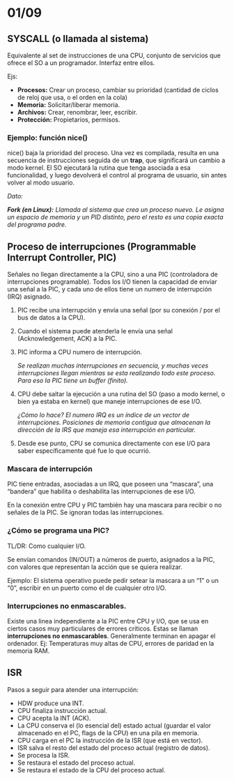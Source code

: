 # 01/09

## SYSCALL (o llamada al sistema)

Equivalente al set de instrucciones de una CPU, conjunto de servicios que ofrece el SO a un programador. Interfaz entre ellos.

Ejs:

- **Procesos:** Crear un proceso, cambiar su prioridad (cantidad de ciclos de reloj que usa, o el orden en la cola)
- **Memoria:** Solicitar/liberar memoria.
- **Archivos:** Crear, renombrar, leer, escribir.
- **Protección:** Propietarios, permisos.

### Ejemplo: función nice()

nice(<int>) baja la prioridad del proceso. Una vez es compilada, resulta en una secuencia de instrucciones seguida de un **trap**, que significará un cambio a modo kernel. El SO ejecutará la rutina que tenga asociada a esa funcionalidad, y luego devolverá el control al programa de usuario, sin antes volver al modo usuario.

*Dato:* 

***Fork (en Linux):** Llamada al sistema que crea un proceso nuevo. Le asigna un espacio de memoria y un PID distinto, pero el resto es una copia exacta del programa padre.*

## Proceso de interrupciones (Programmable Interrupt Controller, PIC)

Señales no llegan directamente  a la CPU, sino a una PIC (controladora de interrupciones programable). Todos los I/O tienen la capacidad de enviar una señal a la PIC, y cada uno de ellos tiene un numero de interrupción (IRQ) asignado.

1. PIC recibe una interrupción y envía una señal (por su conexión / por el bus de datos a la CPU).
2. Cuando el sistema puede atenderla le envía una señal (Acknowledgement, ACK) a la PIC.
3. PIC informa a CPU numero de interrupción.
    
    *Se realizan muchas interrupciones en secuencia, y muchas veces interrupciones llegan mientras se esta realizando todo este proceso. Para eso la PIC tiene un buffer (finito).*
    
4. CPU debe saltar la ejecución a una rutina del SO (paso a modo kernel, o bien ya estaba en kernel) que maneje interrupciones de ese I/O.
    
    *¿Cómo lo hace? El numero IRQ es un índice de un vector de interrupciones. Posiciones de memoria contigua que almacenan la dirección de la IRS que maneja esa interrupción en particular.*
    
5. Desde ese punto, CPU se comunica directamente con ese I/O para saber específicamente qué fue lo que ocurrió.

### Mascara de interrupción

PIC tiene entradas, asociadas a un IRQ, que poseen una “mascara”, una “bandera” que habilita o deshabilita las interrupciones de ese I/O. 

En la conexión entre CPU y PIC también hay una mascara para recibir o no señales de la PIC. Se ignoran todas las interrupciones.

### ¿Cómo se programa una PIC?

TL/DR: Como cualquier I/O.

Se envían comandos (IN/OUT) a números de puerto, asignados a la PIC, con valores que representan la acción que se quiera realizar.

Ejemplo: El sistema operativo puede pedir setear la mascara a un “1” o un “0”, escribir en un puerto como el de cualquier otro I/O.

### Interrupciones no enmascarables.

Existe una linea independiente a la PIC entre CPU y I/O, que se usa en ciertos casos muy particulares de errores críticos. Estas se llaman **interrupciones no enmascarables**. Generalmente terminan en apagar el ordenador. Ej: Temperaturas muy altas de CPU, errores de paridad en la memoria RAM.

## ISR

Pasos a seguir para atender una interrupción:

- HDW produce una INT.
- CPU finaliza instrucción actual.
- CPU acepta la INT (ACK).
- La CPU conserva el (lo esencial del) estado actual (guardar el valor almacenado en el PC, flags de la CPU) en una pila en memoria.
- CPU carga en el PC la instrucción de la ISR (que está en vector).
- ISR salva el resto del estado del proceso actual (registro de datos).
- Se procesa la ISR.
- Se restaura el estado del proceso actual.
- Se restaura el estado de la CPU del proceso actual.